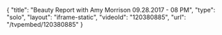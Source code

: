 {
    "title": "Beauty Report with Amy Morrison 09.28.2017 - 08 PM",
    "type": "solo",
    "layout": "iframe-static",
    "videoId": "120380885",
    "url": "\/tvpembed\/120380885"
}
